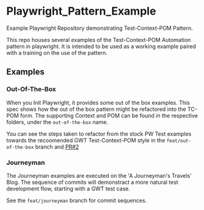 # Playwright_Pattern_Example
Example Playwright Repository demonstrating Test-Context-POM Pattern. 

This repo houses several examples of the Test-Context-POM Automation pattern in playwright. It is intended to be used as a working example paired with a training on the use of the pattern. 

## Examples
### Out-Of-The-Box
When you Init Playwright, it provides some out of the box examples. This spec shows how the out of the box pattern might be refactored into the TC-POM form.
The supporting Context and POM can be found in the respective folders, under the `out-of-the-box` name.

You can see the steps taken to refactor from the stock PW Test examples towards the recoomended GWT Test-Context-POM style in the `feat/out-of-the-box` branch and [PR#2](https://github.com/djscheuf/Playwright_Pattern_Example/pull/2)


### Journeyman
The Journeyman examples are executed on the 'A Journeyman's Travels' Blog. The sequence of commits will demonstract a more natural test development flow, starting with a GWT test case. 

See the `feat/journeyman` branch for commit sequences.
